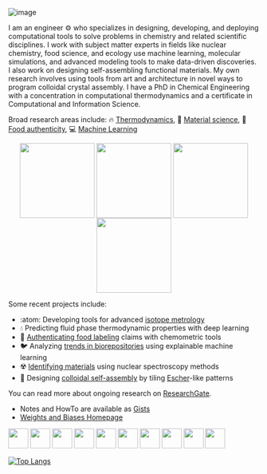![image](https://github.com/mahynski/mahynski/assets/23516749/6db3de5e-8956-478a-8f80-9a7c8e93bc17)

I am an engineer :gear: who specializes in designing, developing, and deploying computational tools to solve problems in chemistry and related scientific disciplines. I work with subject matter experts in fields like nuclear chemistry, food science, and ecology use machine learning, molecular simulations, and advanced modeling tools to make data-driven discoveries. I also work on designing self-assembling functional materials. My own research involves using tools from art and architecture in novel ways to program colloidal crystal assembly. I have a PhD in Chemical Engineering with a concentration in computational thermodynamics and a certificate in Computational and Information Science. 

Broad research areas include: 
:fire: [Thermodynamics](https://gist.github.com/mahynski/2533b0d5f39348e73d09b0a2bcfa33e8), :diamond_shape_with_a_dot_inside: [Material science](https://gist.github.com/mahynski/55116f939ae1b570b3a35abe37749c94), :sushi: [Food authenticity](https://gist.github.com/mahynski/6307ae08cf6dbd02db183c3ad8e0ffc7), :computer: [Machine Learning](https://wandb.ai/nathan-mahynski)

<p align="center">
  <a href="https://gist.github.com/mahynski/55116f939ae1b570b3a35abe37749c94"><img height="150" align="center" src="https://github.com/mahynski/mahynski/assets/23516749/25dd8cec-8266-49fe-9643-598155d30d1f"></a>
  <a href="https://gist.github.com/mahynski/2533b0d5f39348e73d09b0a2bcfa33e8"><img height="150" align="center" src="https://github.com/mahynski/mahynski/assets/23516749/bf6456fd-3e85-411e-af02-0b846ccd8db6"></a>
  <a href="https://gist.github.com/mahynski/63f73b6b07b80e030d45d61a7b3b72a7"><img height="150" align="center" src="https://github.com/mahynski/mahynski/assets/23516749/07aa03fb-1e61-49b8-b34a-98f433284d7f"></a>
  <a href="https://gist.github.com/mahynski/6307ae08cf6dbd02db183c3ad8e0ffc7"><img height="150" align="center" src="https://github.com/mahynski/mahynski/assets/23516749/e004c1ce-e824-4ea4-b2c3-2ea7f6b7b151"></a>
</p>

Some recent projects include: 
* :atom: Developing tools for advanced [isotope metrology](https://www.nist.gov/programs-projects/isotope-metrology)
* :droplet: Predicting fluid phase thermodynamic properties with deep learning
* :strawberry: [Authenticating food labeling](https://pychemauth.readthedocs.io/en/latest/index.html) claims with chemometric tools 
* :bird: Analyzing [trends in biorepositories](https://pubs.acs.org/doi/full/10.1021/acs.est.2c01894) using explainable machine learning
* :radioactive: [Identifying materials](https://dx.doi.org/10.1007/s10967-023-09024-x) using nuclear spectroscopy methods
* :diamond_shape_with_a_dot_inside: Designing [colloidal self-assembly](https://doi.org/10.1063/5.0106131) by tiling [Escher](https://mcescher.com/)-like patterns

You can read more about ongoing research on [ResearchGate](https://www.researchgate.net/profile/Nathan-Mahynski).
* Notes and HowTo are available as [Gists](https://gist.github.com/mahynski)
* [Weights and Biases Homepage](https://wandb.ai/nathan-mahynski)

<!-- Have an interesting problem? Need help or advice? Contact me at nathan.mahynski@nist.gov -->

<!--
[![mahynski's github stats](https://github-readme-stats.vercel.app/api?username=mahynski&show_icons=true&theme=tokyonight&hide_border=true)](https://github.com/mahynski)
-->

<img src="https://upload.wikimedia.org/wikipedia/commons/thumb/c/c3/Python-logo-notext.svg/1869px-Python-logo-notext.svg.png" height=40 /> <img src="https://upload.wikimedia.org/wikipedia/commons/thumb/3/38/Jupyter_logo.svg/1200px-Jupyter_logo.svg.png" height=40 />  <img src="http://static.bokeh.org/og/logotype-on-hex.png" height=40 /> <img src="https://upload.wikimedia.org/wikipedia/commons/thumb/0/05/Scikit_learn_logo_small.svg/1200px-Scikit_learn_logo_small.svg.png" height=40 /> <img src="https://upload.wikimedia.org/wikipedia/commons/thumb/a/ae/Keras_logo.svg/1200px-Keras_logo.svg.png" height=40 />  <img src="https://upload.wikimedia.org/wikipedia/commons/thumb/a/ab/TensorFlow_logo.svg/1200px-TensorFlow_logo.svg.png" height=40 /> <img src="https://avatars.githubusercontent.com/u/26401354?s=200&v=4" height=40 /> <img src="https://upload.wikimedia.org/wikipedia/commons/thumb/1/18/ISO_C%2B%2B_Logo.svg/306px-ISO_C%2B%2B_Logo.svg.png" height=40 /> <img src="https://upload.wikimedia.org/wikipedia/commons/thumb/8/82/Gnu-bash-logo.svg/216px-Gnu-bash-logo.svg.png" height=40 /> <img src="https://www.lammps.org/movies/logo.gif" height=40 />

<!-- [![GitHub Streak](https://streak-stats.demolab.com/?user=mahynski)](https://git.io/streak-stats) -->

[![Top Langs](https://github-readme-stats.vercel.app/api/top-langs/?username=mahynski&layout=compact&theme=vision-friendly-dark)](https://github.com/anuraghazra/github-readme-stats)
